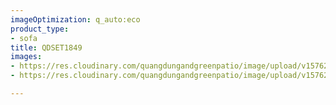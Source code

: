 ```yaml
---
imageOptimization: q_auto:eco
product_type:
- sofa
title: QDSET1849
images:
- https://res.cloudinary.com/quangdungandgreenpatio/image/upload/v1576205316/posts/DSC07288_2_bs9btm.jpg
- https://res.cloudinary.com/quangdungandgreenpatio/image/upload/v1576205336/posts/DSC07288_gahpag.jpg

---
```

